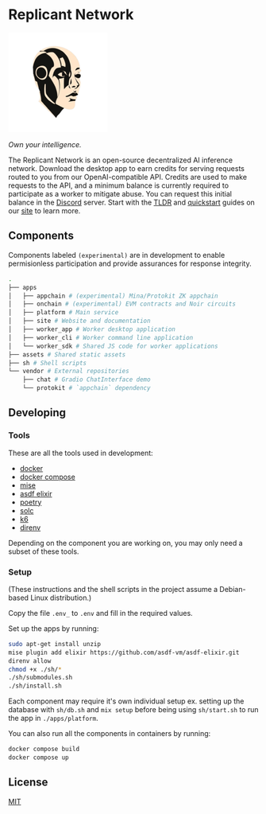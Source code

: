 # Replicant Network

![logo](./assets/logo_small.png)

*Own your intelligence.*

The Replicant Network is an open-source decentralized AI inference network. Download the desktop app to earn credits for serving requests routed to you from our OpenAI-compatible API. Credits are used to make requests to the API, and a minimum balance is currently required to participate as a worker to mitigate abuse. You can request this initial balance in the [Discord](https://discord.gg/yvWPVCS7NH) server. Start with the [TLDR](https://replicantzk.com/about/tldr) and [quickstart](https://replicantzk.com/docs/quickstart/api) guides on our [site](https://replicantzk.com) to learn more.

## Components

Components labeled `(experimental)` are in development to enable permisionless participation and provide assurances for response integrity.

```bash
.
├── apps
│   ├── appchain # (experimental) Mina/Protokit ZK appchain
│   ├── onchain # (experimental) EVM contracts and Noir circuits
│   ├── platform # Main service
│   ├── site # Website and documentation
│   ├── worker_app # Worker desktop application
│   ├── worker_cli # Worker command line application
│   └── worker_sdk # Shared JS code for worker applications
├── assets # Shared static assets
├── sh # Shell scripts
└── vendor # External repositories
    ├── chat # Gradio ChatInterface demo
    └── protokit # `appchain` dependency

```

## Developing

### Tools

These are all the tools used in development:

- [docker](https://docs.docker.com/engine/install)
- [docker compose](https://docs.docker.com/compose/install)
- [mise](https://mise.jdx.dev/getting-started.html)
- [asdf elixir](https://github.com/asdf-vm/asdf-elixir)
- [poetry](https://python-poetry.org/docs/#installing-with-pipx)
- [solc](https://docs.soliditylang.org/en/latest/installing-solidity.html#installing-the-solidity-compiler)
- [k6](https://k6.io/docs/get-started/installation/)
- [direnv](https://direnv.net/docs/installation.html)

Depending on the component you are working on, you may only need a subset of these tools.

### Setup

(These instructions and the shell scripts in the project assume a Debian-based Linux distribution.)

Copy the file `.env_` to `.env` and fill in the required values.

Set up the apps by running:

```bash
sudo apt-get install unzip
mise plugin add elixir https://github.com/asdf-vm/asdf-elixir.git
direnv allow
chmod +x ./sh/*
./sh/submodules.sh
./sh/install.sh
```

Each component may require it's own individual setup ex. setting up the database with `sh/db.sh` and `mix setup` before being using `sh/start.sh` to run the app in `./apps/platform`. 

You can also run all the components in containers by running:

```bash
docker compose build
docker compose up
```

## License

[MIT](./LICENSE.md)
